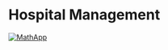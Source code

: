 # Hospital Management 

[![MathApp](https://circleci.com/gh/nahumsa/Hospital.svg?style=svg)](https://circleci.com/gh/nahumsa/Hospital)